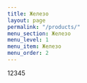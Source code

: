 ```yaml
---
title: Железо
layout: page
permalink: "/products/"
menu_section: Железо
menu_level: 1
menu_item: Железо
menu_order: 2
---
```


12345